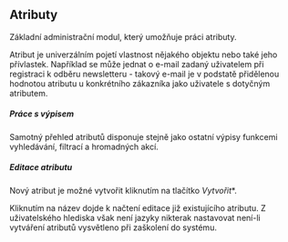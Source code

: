 ## Atributy

Základní administrační modul, který umožňuje práci atributy.

Atribut je univerzálním pojetí vlastnost nějakého objektu nebo také jeho přívlastek. Například se může jednat o e-mail zadaný uživatelem při registraci k odběru newsletteru - takový e-mail je v podstatě přidělenou hodnotou atributu u konkrétního zákazníka jako uživatele s dotyčným atributem.


##### Práce s výpisem

Samotný přehled atributů disponuje stejně jako ostatní výpisy funkcemi vyhledávání, filtrací a hromadných akcí.


##### Editace atributu

Nový atribut je možné vytvořit kliknutím na tlačítko *Vytvořit**.

Kliknutím na název dojde k načtení editace již existujícího atributu. Z uživatelského hlediska však není jazyky nikterak nastavovat není-li vytváření atributů vysvětleno při zaškolení do systému.
